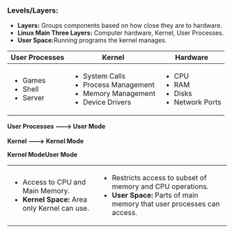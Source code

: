 <h3>Levels/Layers:</h3>
  <ul>
    <li><b>Layers:</b> Groups components based on how close they are to hardware.</li>
    <li><b>Linux Main Three Layers:</b> Computer hardware, Kernel, User Processes.</li>
    <li><b>User Space:</b>Running programs the kernel manages.</li>
  </ul>
  
  <table>
    <thead>
      <tr>
        <th>User Processes</th>
        <th>Kernel</th>
        <th>Hardware</th>
      </tr>
  </thead>
  <tbody>
    <tr>
      <td>
        <ul>
          <li>Games</li>
          <li>Shell</li>
          <li>Server</li>
        </ul>
      </td>
       <td>
         <ul>
           <li>System Calls</li>
           <li>Process Management</li>
           <li>Memory Management</li>
           <li>Device Drivers</li>
          <ul>
            </td>
        <td>
          <ul>
            <li>CPU</li>
            <li>RAM</li>
            <li>Disks</li>
            <li>Network Ports</li>
          </ul>
           </td>
    </tr>
  </tbody>
  </table>
   
  <b>User Processes ---> User Mode</b>
  <br></br>
  <b>Kernel ---> Kernel Mode</b>
  
  <table>
   <thead>
     <tr><b>Kernel Mode</b></tr>
     <tr><b>User Mode</b></tr>
  </thead>
  <tbody>
    <td>
      <ul>
        <li>Access to CPU and Main Memory.</li>
        <li><b>Kernel Space:</b> Area only Kernel can use.</li>
      </ul>
    </td>
    <td>
      <ul>
        <li>Restricts access to subset of memory and CPU operations.</li>
        <li><b>User Space:</b> Parts of main memory that user processes can access.</li>
      </ul>
    </td>
    </tdbody>
    </table>
          
  
  
